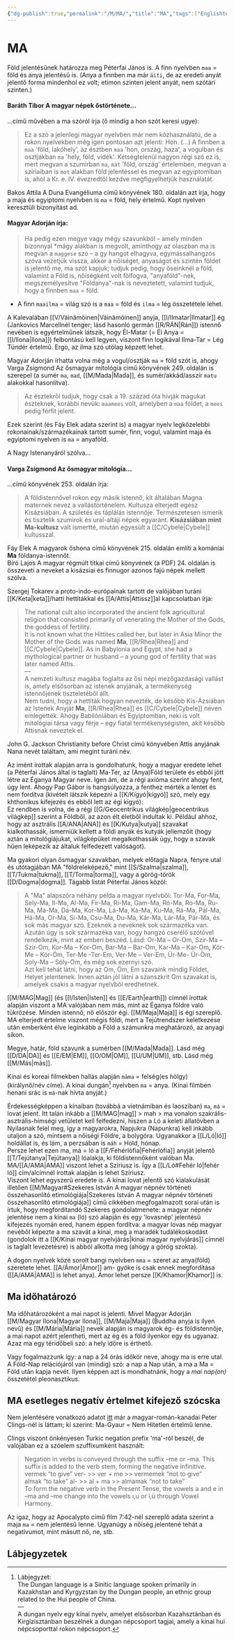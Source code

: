 ```yaml
---
{"dg-publish":true,"permalink":"/M/MA/","title":"MA","tags":["Englishtexttranslated"],"created":"2024-04-21T14:10","updated":"2025-06-08T01:12"}
---
```



# MA

Föld jelentésűnek határozza meg Péterfai János is. A finn nyelvben `maa` = föld és anya jelentésű is. (Anya a finnben ma már `äiti`, de az eredeti anyát jelentő forma mindenhol ez volt; etimon szinten jelent anyát, nem szótári szinten.)  

#### Baráth Tibor A magyar népek őstörténete...  

...című művében a ma szóról írja (ő mindig a hon szót keresi ugye):  
> Ez a szó a jelenlegi magyar nyelvben már nem közhasználatú, de a rokon nyelvekben még igen pontosan azt jelenti: Hon. (...) A finnben a `maa` 'föld, lakóhely', az észtben `maa` 'hon, ország, haza', a vogulban és osztjákban `ma` 'hely, föld, vidék'. Kétségtelenül nagyon régi szó ez is, mert megvan a szumírban `ma`, `mat` 'föld, ország' értelemben, megvan a szíriaiban is `mot` alakban föld jelentéssel és megvan az egyiptomiban is, ahol a Kr. e. IV. évezredtől kezdve megfigyelhetjük használatát.  

Bakos Attila A Duna Evangéliuma című könyvének 180. oldalán azt írja, hogy a maja és egyiptomi nyelvben is `ma` = föld, hely értelmű. Kopt nyelven keresztüli bizonyítást ad.  

#### Magyar Adorján írja:  

> Ha pedig ezen megye vagy mégy szavunkból – amely minden bizonnyal \*mágy alakban is megvolt, aminthogy az olaszban ma is megvan a `maggese` szó – a gy hangot elhagyva, egymássalhangzós szóvá vezetjük vissza, akkor a nőiséget, anyaságot és szintén földet is jelentő me, ma szót kapjuk; tudjuk pedig, hogy őseinknél a föld, valamint a Föld is, nőiségként volt fölfogva, "anyaföld"-nek, megszemélyesítve "Földanya"-nak is neveztetett, valamint tudjuk, hogy a finnben `maa` = föld.  
- A finn `maailma` = világ szó is a `maa` = föld és `ilma` = lég összetétele lehet.

A Kalevalában [[V/Väinämöinen\|Väinämöinen]] anyja, [[I/Ilmatar\|Ilmatar]] ég (Jankovics Marcellnél tenger; lásd hasonló germán [[R/RÁN\|Rán]]) istennő nevében is egyértelműnek látszik, hogy Él-Matar (= Él Anya = [[I/Ilona\|Ilona]]) felbontású kell legyen, viszont finn logikával Ilma-Tar = Lég Tündér értelmű. Ergo, az ilma szó utólag képzett lehet.  

Magyar Adorján írhatta volna még a vogul/osztják `ma` = föld szót is, ahogy Varga Zsigmond Az ősmagyar mitológia című könyvének 249. oldalán is szerepel (a sumér `ma`, `mad`, [[M/Mada\|Mada]], és sumér/akkád/asszír `matu` alakokkal hasonlítva).  
> Az észtekről tudjuk, hogy csak a 19. század óta hívják magukat észteknek, korábbi nevük: `maamees` volt, amelyben a `maa` földet, a `mees` pedig férfit jelent.  

Ezek szerint (és Fáy Elek adata szerint is) a magyar nyelv legközelebbi rokonainak/származékainak tartott sumér, finn, vogul, valamint maja és egyiptomi nyelven is `ma` = anyaföld.  

A Nagy Istenanyáról szólva...

#### Varga Zsigmond Az ősmagyar mitológia...

...című könyvének 253. oldalán írja:  
> A földistennővel rokon egy másik istennő, kit általában Magna maternek nevez a vallástörténelem. Kultusza elterjedt egész Kisázsiában. A születés és táplálás istennője. Természetesen ismerik és tisztelik szumirok és ural-altáji népek egyaránt. **Kisázsiában mint Ma-kultusz** vált ismertté, miután egyesült a [[C/Cybele\|Cybele]] kultusszal.  

Fáy Elek A magyarok őshona című könyvének 215. oldalán említi a komániai **Ma** földanya-istennőt.  
Bíró Lajos A magyar régmúlt titkai című könyvének (a PDF) 24. oldalán is összeveti a neveket a kisázsiai és finnugor azonos fajú népek mellett szólva.  

Szergej Tokarev a proto-indo-európainak tartott de valójában turáni [[K/Keta\|keta]]/hatti hettitákkal és [[A/Attis\|Attissz]]al kapcsolatban írja:  
> The national cult also incorporated the ancient folk agricultural religion that consisted primarily of venerating the Mother of the Gods, the goddess of fertility.  
> It is not known what the Hittites called her, but later in Asia Minor the Mother of the Gods was named **Ma**, [[R/Rhea\|Rhea]] and [[C/Cybele\|Cybele]]. As in Babylonia and Egypt, she had a mythological partner or husband – a young god of fertility that was later named Attis.  
> —  
> A nemzeti kultusz magába foglalta az ősi népi mezőgazdasági vallást is, amely elsősorban az istenek anyjának, a termékenység istennőjének tiszteletéből állt.  
> Nem tudni, hogy a hettiták hogyan nevezték, de később Kis-Ázsiában az Istenek Anyját **Ma**, [[R/Rhea\|Rhea]] és [[C/Cybele\|Cybele]] néven emlegették. Ahogy Babilóniában és Egyiptomban, neki is volt mitológiai társa vagy férje – egy fiatal termékenységisten, akit később Attisnak neveztek el.  

John G. Jackson Christianity before Christ című könyvében Attis anyjának Nana nevét találtam, ami megint turáni név.  

  
Az imént írottak alapján arra is gondolhatunk, hogy a magyar eredete lehet (a Péterfai János által is taglalt) Ma-Ter, az (Anya)Föld területe és ebből jött létre az Éganya Magyar neve. Igen ám, de a régi axióma szerint ahogy fent, úgy lent. Ahogy Pap Gábor is hangsúlyozza, a fenthez mérték a lentet és nem fordítva (kivételt látszik képezni a [[K/Kígyó\|kígyó]] szó, mely egy khthonikus kifejezés és ebből lett az égi kígyó):  
Ez rendben is volna, de a régi [[G/Geocentrikus világkép\|geocentrikus világkép]] szerint a Földből, az azon élt életből indultak ki. Például ahhoz, hogy az asztrális [[A/ANA\|ANA]] és [[K/Kutya\|kutya]] szavakat kialkothassák, ismerniük kellett a földi anyák és kutyák jellemzőit (hogy aztán a mitológiájukat, világképüket megalkothassák úgy, hogy a szavak hűen leképezik az általuk felfedezett valóságot).  

Ma gyakori olyan ősmagyar szavakban, melyek előtagja Napra, fényre utal és utótagjában MA "földreleképező," mint [[S/Szalma\|szalma]], [[T/Tukma\|tukma]], [[T/Torma\|torma]], vagy a görög-török [[D/Dogma\|dogma]]. Tágabb listát Péterfai János közöl:  
> A "Ma" alapszóra néhány példa a magyar nyelvből: Tor-Ma, For-Ma, Sely-Ma, Il-Ma, Al-Ma, Fir-Ma, Ri-Ma, Gam-Ma, Ró-Ma, Ro-Ma, Ru-Ma, Má-Ma, Dá-Ma, Kor-Ma, Lá-Ma, Ká-Ma, Ku-Ma, Rá-Ma, Pál-Ma, Há-Ma, Or-Ma, Si-Ma, Csu-Ma, Du-Ma, Kár-Ma, Lár-Ma, Pár-Ma, és sok más magyar szó. Ezeknek a neveknek sok származéka van. Azután úgy is sok származéka van, hogy hangzó cserélő szótővel rendelkezik, mint az emberi beszéd. Lásd: Or-Ma – Or-Om, Szir-Ma – Szir-Om, Kor-Ma – Kor-Om, Bar-Ma – Bar-Om, Kar-Ma – Kar-Om, Kör-Me – Kör-Öm, Ter-Me -Ter-Em, Ver-Me – Ver-Em, Ür-Me- Ür-Öm, Soly-Ma – Sóly-Om, és még sok ezernyi szó.  
> Azt kell tehát látni, hogy az Om, Öm, Em szavaink mindig Földet, Helyet jelentenek. Innen aztán jól látni a szanszkrit Om szavakat is, amelyek csakis a magyar nyelvből eredhetnek.  

[[M/MAG\|Mag]] (és [[I/Isten\|Isten]] és [[E/Earth\|earth]]) címnél írottak alapján viszont a MA valójában nem más, mint az Éganya földre való tükrözése. Minden istennő, nő először égi. [[M/Maja\|Maja]] is égi szereplő. MA elterjedt értelme viszont mégis földi, mert a Tejútrendszer keletkezése után emberként élve leginkább a Föld a számunkra meghatározó, az anyagi síkon.  

Megye, határ, föld szavunk a sumérben [[M/Mada\|Mada]]. Lásd még [[D/DA\|DA]] és [[E/EM\|EM]], [[O/OM\|OM]], [[U/UM\|UM]], stb. Lásd még [[M/Más\|más]].  

Kínai és koreai filmekben hallás alapján `māma` = felség(es hölgy) (királynő/név címe). A kínai dungán[^1] nyelvben `ma` = anya. (Kínai filmben henani srác is `má`-nak hívta anyját.)  

Érdekességképpen a kínaiban (továbbá a vietnámiban és laosziban) `ma`, `má` = lovat jelent. Itt talán inkább a [[M/MAG\|mag]] > mah > ma vonalon szakrális-asztrális-hímségi vetületet kell felfedezni, hiszen a Ló a keleti állatövben a Nyilasnak felel meg, így a magyarokra, Napjukra (Napunkra) kell inkább utaljon a szó, mintsem a nőiségi Földre, a bolygóra. Ugyanakkor a [[L/Ló\|ló]] holdállat is, és lám, a perzsában is `máh` = Hold, hónap.  
Persze lehet ezen ma, má = ló a [[F/Fehérlófia\|Fehérlófia]] anyját jelentő [[T/Tejútanya\|Tejútanya]] lóalakja, ki földistennőként valóban Ma. MA/[[A/AMA\|AMA]] viszont lehet a Szíriusz is. Így a [[L/Ló#Fehér ló\|fehér ló]] cím/alcímnél írottak alapján is lehet Szíriusz.  
Viszont lehet egyszerű eredete is. A kínai lovat jelentő szó kialakulását illetően [[M/Magyar#Szekeres István A magyar népnév történeti összehasonlító etimológiája\|Szekeres István A magyar népnév történeti összehasonlító etimológiája]] című cikkében megfogalmazott sorai után is írtuk, hogy megfordítandó Szekeres gondolatmenete: a magyar népnév jelentése nem a kínai `ma` (ló) szó alapján és egy 'lovasnép' jelentésű kifejezés nyomán ered, hanem éppen fordítva: a magyar lovas nép magyar nevéből képezte a ma szavát a kínai, meg a maradék tudálékoskodást (gondolok itt a [[K/Kínai magyar nyelvjárás\|kínai magyar nyelvjárás]] címnél is taglalt levezetésre) is abból alkotta meg (ahogy a görög szokta).  

A dogon nyelvek közé sorolt bangi nyelvben `mma` = szeret az anya(föld) szeretete lehet. [[A/Ámor\|Ámor]] am- gyöke is csak ennek megfordítása ([[A/AMA\|AMA]] is lehet anya). Ámor lehet persze [[K/Khamor\|Khamor]] is.  

## Ma időhatározó

Ma időhatározóként a mai napot is jelenti. Mivel Magyar Adorján [[M/Magyar Ilona\|Magyar Ilona]], [[M/Maja\|Maja]] (Buddha anyja is ilyen nevű) és [[M/Mária\|Mária]] nevek alapján is magyarok ég- és földistennője, a mai napot azért jelentheti, mert az ég és a föld ilyenkor egy és ugyanaz. Azaz ma egy téridőbeli szó: a hely időre is érthető.  

Vagy fogalmazzunk így: a nap a 24 órás időkör neve, ahogy ma is erre utal. A Föld-Nap relációjáról van (mindig) szó: a nap a Nap után, a ma a Ma = Föld után kapja nevét. Ilyen képpen azt is mondhatnánk, hogy a *mai nap(on)* összetétel pleonasztikus.  

## MA esetleges negatív értelmet kifejező szócska

Nem jelentésére vonatkozó adatot [itt](https://www.peterclings.com/post/a-possible-origin-of-the-name-magyar) már a magyar-román-kanadai Peter Clings-nél is láttam; ki szerint: Ma-Gyaur = Nem Hitetlen értelmű lenne.  

Clings viszont önkényesen Turkic negation prefix 'ma'-ról beszél, de valójában ez a szóelem szuffixumként használt:  
> Negation in verbs is conveyed through the suffix –me or –ma. This suffix is added to the verb stem, forming the negative infinitive.  
> vermek “to give” ver- >> ver + me >> vermemek “not to give”  
> almak “to take” al- >> al + ma >> almamak “not to take”  
> To form the negative verb in the Present Tense, the vowels a and e in –ma and –me change into the vowels ı,u or i,ü through Vowel Harmony.  

Az igaz, hogy az Apocalypto című film 7:42-nél szereplő adata szerint a maja `ma` = nem jelentésű lenne. Ugyanúgy a nőiség jelentené tehát a negatívumot, mint másutt nő, ne, stb.  

## Lábjegyzetek

[^1]: Lábjegyzet:  
The Dungan language is a Sinitic language spoken primarily in Kazakhstan and Kyrgyzstan by the Dungan people, an ethnic group related to the Hui people of China.  
—  
A dungan nyelv egy kínai nyelv, amelyet elsősorban Kazahsztánban és Kirgizisztánban beszélnek a dungan népcsoport tagjai, amely a kínai hui népcsoporttal rokon népcsoport.  
